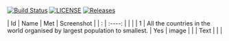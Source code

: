 [![Build Status](https://www.travis-ci.com/Carlosjr5/sem.svg?branch=master)](https://www.travis-ci.com/Carlosjr5/sem)
[![LICENSE](https://img.shields.io/github/license/Carlosjr5/sem.svg?style=flat-square)](https://github.com/Carlosjr5/sem/blob/master/LICENSE)
[![Releases](https://img.shields.io/github/release/Carlosjr5/sem/all.svg?style=flat-square)](https://github.com/Carlosjr5/sem/releases)

| Id      | Name        | Met      | Screenshot | 
| :       |    :----:   |          |            |
|   1     | All the countries in the world organised by largest population to smallest.       |      Yes    |       image     |
|         | Text        |          |            |
